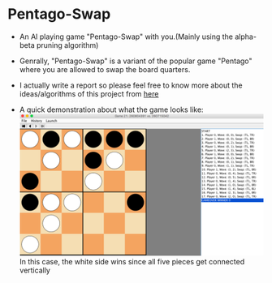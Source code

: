 # Pentago-Swap
* An AI playing game "Pentago-Swap" with you.(Mainly using the alpha-beta pruning algorithm)
* Genrally, "Pentago-Swap" is a variant of the popular game "Pentago" where you are allowed to swap the board quarters. 
* I actually write a report so please feel free to know more about the ideas/algorithms of this project from [here](https://github.com/YuzhouGuo/Pentago-Swap/blob/master/Report_260715042.pdf)

* A quick demonstration about what the game looks like:
   ![alt text](https://github.com/YuzhouGuo/Pentago-Swap/blob/master/screenshot.PNG)
   In this case, the white side wins since all five pieces get connected vertically
